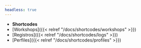 ```yaml
---
headless: true
---
```


- **Shortcodes**
- [Workshops]({{< relref "/docs/shortcodes/workshops" >}})
- [Registros]({{< relref "/docs/shortcodes/logs" >}})
- [Perfiles]({{< relref "/docs/shortcodes/profiles" >}})
  <br />
